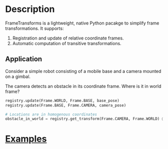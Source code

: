# Description
FrameTransforms is a lightweight, native Python pacakge to simplify frame transformations. It supports:

1. Registration and update of relative coordinate frames.
2. Automatic computation of transitive transformations.

## Application
Consider a simple robot consisting of a mobile base and a camera mounted on a gimbal. 

The camera detects an obstacle in its coordinate frame. Where is it in world frame?

```python
registry.update(Frame.WORLD, Frame.BASE, base_pose)
registry.update(Frame.BASE, Frame.CAMERA, camera_pose)

# Locations are in homogenous coordinates
obstacle_in_world = registry.get_transform(Frame.CAMERA, Frame.WORLD) @ obstacle_in_camera
```

# [Examples](https://github.com/MinhxNguyen7/FrameTransforms/blob/main/example.py)